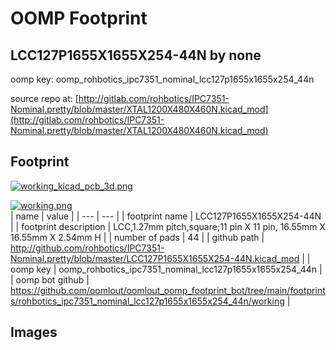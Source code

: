# OOMP Footprint  
## LCC127P1655X1655X254-44N  by none  
  
oomp key: oomp_rohbotics_ipc7351_nominal_lcc127p1655x1655x254_44n  
  
source repo at: [http://gitlab.com/rohbotics/IPC7351-Nominal.pretty/blob/master/XTAL1200X480X460N.kicad_mod](http://gitlab.com/rohbotics/IPC7351-Nominal.pretty/blob/master/XTAL1200X480X460N.kicad_mod)  
## Footprint  
  
[![working_kicad_pcb_3d.png](working_kicad_pcb_3d_600.png)](working_kicad_pcb_3d.png)  
  
[![working.png](working_600.png)](working.png)  
| name | value | 
| --- | --- | 
| footprint name | LCC127P1655X1655X254-44N | 
| footprint description | LCC,1.27mm pitch,square;11 pin X 11 pin, 16.55mm X 16.55mm X 2.54mm H | 
| number of pads | 44 | 
| github path | http://github.com/rohbotics/IPC7351-Nominal.pretty/blob/master/LCC127P1655X1655X254-44N.kicad_mod | 
| oomp key | oomp_rohbotics_ipc7351_nominal_lcc127p1655x1655x254_44n | 
| oomp bot github | https://github.com/oomlout/oomlout_oomp_footprint_bot/tree/main/footprints/rohbotics_ipc7351_nominal_lcc127p1655x1655x254_44n/working | 
## Images  
